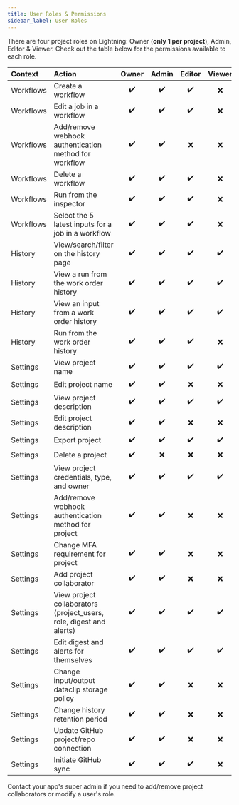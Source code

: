 ```yaml
---
title: User Roles & Permissions
sidebar_label: User Roles
---
```


There are four project roles on Lightning: Owner (**only 1 per project**), Admin, Editor & Viewer. 
Check out the table below for the permissions available to each role.

|Context | Action    | Owner | Admin |     Editor      | Viewer | 
| :--------| :-------- | :--: | :------------: | :----------: | :----------: |
| Workflows| Create a workflow  | :heavy_check_mark: | :heavy_check_mark: | :heavy_check_mark: | :x: |"
| Workflows| Edit a job in a workflow  | :heavy_check_mark: | :heavy_check_mark: | :heavy_check_mark: | :x: |"
| Workflows| Add/remove webhook authentication method for workflow  | :heavy_check_mark: | :heavy_check_mark: | :x: | :x: |"
| Workflows| Delete a workflow  | :heavy_check_mark: | :heavy_check_mark: | :heavy_check_mark: | :x: |"
| Workflows| Run from the inspector  | :heavy_check_mark: | :heavy_check_mark: | :heavy_check_mark: | :x: |"
| Workflows| Select the 5 latest inputs for a job in a workflow  | :heavy_check_mark: | :heavy_check_mark: | :heavy_check_mark: | :x: |"
| History| View/search/filter on the history page  | :heavy_check_mark: | :heavy_check_mark: | :heavy_check_mark: | :heavy_check_mark: |"
| History| View a run from the work order history  | :heavy_check_mark: | :heavy_check_mark: | :heavy_check_mark: | :heavy_check_mark: |"
| History| View an input from a work order history  | :heavy_check_mark: | :heavy_check_mark: | :heavy_check_mark: | :heavy_check_mark: |"
| History| Run from the work order history  | :heavy_check_mark: | :heavy_check_mark: | :heavy_check_mark: | :x: |"
| Settings| View project name  | :heavy_check_mark: | :heavy_check_mark: | :heavy_check_mark: | :heavy_check_mark: |"
| Settings| Edit project name  | :heavy_check_mark: | :heavy_check_mark: | :x: | :x: |"
| Settings| View project description  | :heavy_check_mark: | :heavy_check_mark: | :heavy_check_mark: | :heavy_check_mark: |"
| Settings| Edit project description  | :heavy_check_mark: | :heavy_check_mark: | :x: | :x: |"
| Settings| Export project  | :heavy_check_mark: | :heavy_check_mark: | :heavy_check_mark: | :heavy_check_mark: |"
| Settings| Delete a project  | :heavy_check_mark: | :x: | :x: | :x: |"
| Settings| View project credentials, type, and owner  | :heavy_check_mark: | :heavy_check_mark: | :heavy_check_mark: | :heavy_check_mark: |"
| Settings| Add/remove webhook authentication method for project  | :heavy_check_mark: | :heavy_check_mark: | :x: | :x: |"
| Settings| Change MFA requirement for project  | :heavy_check_mark: | :heavy_check_mark: | :x: | :x: |"
| Settings| Add project collaborator  | :heavy_check_mark: | :heavy_check_mark: | :x: | :x: |"
| Settings| View project collaborators (project_users, role, digest and alerts)  | :heavy_check_mark: | :heavy_check_mark: | :heavy_check_mark: | :heavy_check_mark: |"
| Settings| Edit digest and alerts for themselves  | :heavy_check_mark: | :heavy_check_mark: | :heavy_check_mark: | :heavy_check_mark: |"
| Settings| Change input/output dataclip storage policy  | :heavy_check_mark: | :heavy_check_mark: | :x: | :x: |"
| Settings| Change history retention period  | :heavy_check_mark: | :heavy_check_mark: | :x: | :x: |"
| Settings| Update GitHub project/repo connection  | :heavy_check_mark: | :heavy_check_mark: | :x: | :x: |"
| Settings| Initiate GitHub sync  | :heavy_check_mark: | :heavy_check_mark: | :heavy_check_mark: | :x: |"

Contact your app's super admin if you need to add/remove project collaborators or modify a user's role. 
